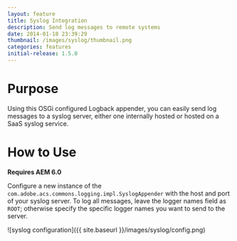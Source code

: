 ```yaml
---
layout: feature
title: Syslog Integration
description: Send log messages to remote systems
date: 2014-01-10 23:39:29
thumbnail: /images/syslog/thumbnail.png
categories: features
initial-release: 1.5.0
---
```


# Purpose

Using this OSGi configured Logback appender, you can easily send log messages to a syslog server, either one internally hosted or hosted on a SaaS syslog service.

# How to Use

**Requires AEM 6.0**

Configure a new instance of the `com.adobe.acs.commons.logging.impl.SyslogAppender` with the host and port of your syslog server. To log all messages, leave the logger names field as `ROOT`; otherwise specify the specific logger names you want to send to the server.

![syslog configuration]({{ site.baseurl }}/images/syslog/config.png)
